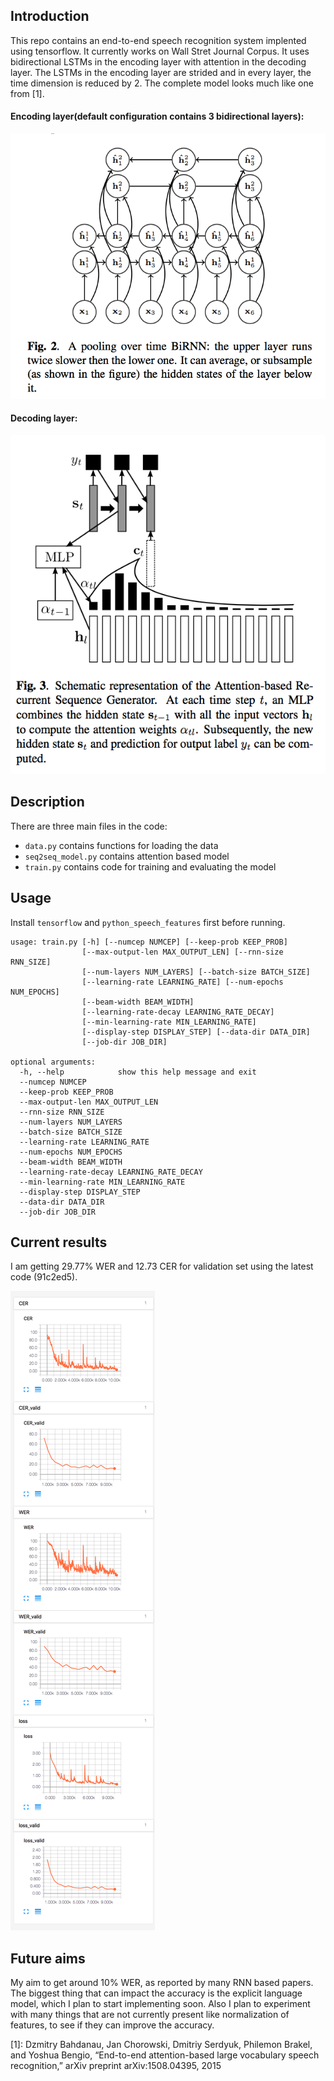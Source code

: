 Introduction
------------

This repo contains an end-to-end speech recognition system implented using
tensorflow. It currently works on Wall Stret Journal Corpus. It uses
bidirectional LSTMs in the encoding layer with attention in the decoding layer.
The LSTMs in the encoding layer are strided and in every layer, the time
dimension is reduced by 2. The complete model looks much like one from [1].

#### Encoding layer(default configuration contains 3 bidirectional layers):

![model](images/model_encoding.png)

#### Decoding layer:

![model](images/model_decoding.png)

Description
-----------

There are three main files in the code:

- `data.py` contains functions for loading the data
- `seq2seq_model.py` contains attention based model
- `train.py` contains code for training and evaluating the model

Usage
-----

Install `tensorflow` and `python_speech_features` first before running.


```
usage: train.py [-h] [--numcep NUMCEP] [--keep-prob KEEP_PROB]
                [--max-output-len MAX_OUTPUT_LEN] [--rnn-size RNN_SIZE]
                [--num-layers NUM_LAYERS] [--batch-size BATCH_SIZE]
                [--learning-rate LEARNING_RATE] [--num-epochs NUM_EPOCHS]
                [--beam-width BEAM_WIDTH]
                [--learning-rate-decay LEARNING_RATE_DECAY]
                [--min-learning-rate MIN_LEARNING_RATE]
                [--display-step DISPLAY_STEP] [--data-dir DATA_DIR]
                [--job-dir JOB_DIR]

optional arguments:
  -h, --help            show this help message and exit
  --numcep NUMCEP
  --keep-prob KEEP_PROB
  --max-output-len MAX_OUTPUT_LEN
  --rnn-size RNN_SIZE
  --num-layers NUM_LAYERS
  --batch-size BATCH_SIZE
  --learning-rate LEARNING_RATE
  --num-epochs NUM_EPOCHS
  --beam-width BEAM_WIDTH
  --learning-rate-decay LEARNING_RATE_DECAY
  --min-learning-rate MIN_LEARNING_RATE
  --display-step DISPLAY_STEP
  --data-dir DATA_DIR
  --job-dir JOB_DIR
```

Current results
---------------

I am getting 29.77% WER and 12.73 CER for validation set using the latest code
(91c2ed5).

![Iter3](images/iter-3.png)


Future aims
-----------

My aim to get around 10% WER, as reported by many RNN based papers. The
biggest thing that can impact the accuracy is the explicit language model, which
I plan to start implementing soon. Also I plan to experiment with many things
that are not currently present like normalization of features, to see if they
can improve the accuracy.

[1]: Dzmitry Bahdanau, Jan Chorowski, Dmitriy Serdyuk,
Philemon Brakel, and Yoshua Bengio, “End-to-end
attention-based large vocabulary speech recognition,”
arXiv preprint arXiv:1508.04395, 2015
